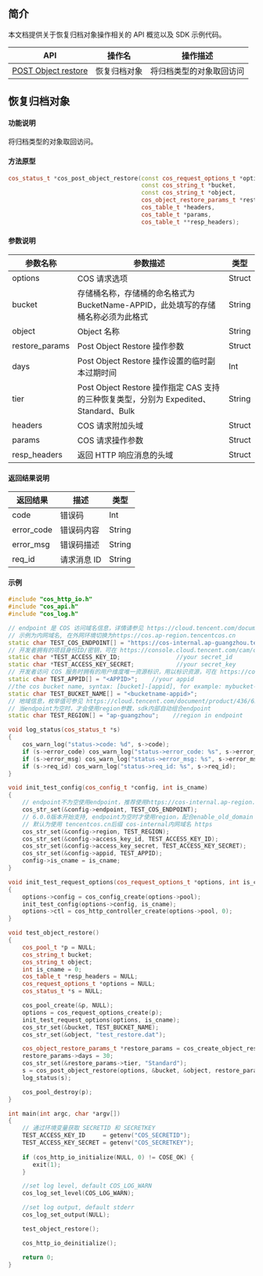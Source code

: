 ## 简介

本文档提供关于恢复归档对象操作相关的 API 概览以及 SDK 示例代码。


| API                                                          | 操作名       | 操作描述                           |
| ------------------------------------------------------------ | ------------ | ---------------------------------- |
| [POST Object restore](https://cloud.tencent.com/document/product/436/12633) | 恢复归档对象 | 将归档类型的对象取回访问           |


## 恢复归档对象

#### 功能说明

将归档类型的对象取回访问。

#### 方法原型

```cpp
cos_status_t *cos_post_object_restore(const cos_request_options_t *options,
                                      const cos_string_t *bucket, 
                                      const cos_string_t *object,
                                      cos_object_restore_params_t *restore_params,
                                      cos_table_t *headers,
                                      cos_table_t *params,
                                      cos_table_t **resp_headers);
```

#### 参数说明

| 参数名称       | 参数描述                                                     | 类型   |
| -------------- | ------------------------------------------------------------ | ------ |
| options        | COS 请求选项                                                 | Struct |
| bucket         | 存储桶名称，存储桶的命名格式为 BucketName-APPID，此处填写的存储桶名称必须为此格式 | String |
| object         | Object 名称                                                  | String |
| restore_params | Post Object Restore 操作参数                                 | Struct |
| days           | Post Object Restore 操作设置的临时副本过期时间               | Int    |
| tier           | Post Object Restore 操作指定 CAS 支持的三种恢复类型，分别为 Expedited、Standard、Bulk | String |
| headers        | COS 请求附加头域                                             | Struct |
| params         | COS 请求操作参数                                             | Struct |
| resp_headers   | 返回 HTTP 响应消息的头域                                     | Struct |

#### 返回结果说明

| 返回结果   | 描述        | 类型   |
| ---------- | ----------- | ------ |
| code       | 错误码      | Int    |
| error_code | 错误码内容  | String |
| error_msg  | 错误码描述  | String |
| req_id     | 请求消息 ID | String |

#### 示例

```cpp
#include "cos_http_io.h"
#include "cos_api.h"
#include "cos_log.h"

// endpoint 是 COS 访问域名信息，详情请参见 https://cloud.tencent.com/document/product/436/6224 文档
// 示例为内网域名, 在外网环境切换为https://cos.ap-region.tencentcos.cn
static char TEST_COS_ENDPOINT[] = "https://cos-internal.ap-guangzhou.tencentcos.cn";
// 开发者拥有的项目身份ID/密钥，可在 https://console.cloud.tencent.com/cam/capi 页面获取
static char *TEST_ACCESS_KEY_ID;                //your secret_id
static char *TEST_ACCESS_KEY_SECRET;            //your secret_key
// 开发者访问 COS 服务时拥有的用户维度唯一资源标识，用以标识资源，可在 https://console.cloud.tencent.com/cam/capi 页面获取
static char TEST_APPID[] = "<APPID>";    //your appid
//the cos bucket name, syntax: [bucket]-[appid], for example: mybucket-1253666666，可在 https://console.cloud.tencent.com/cos5/bucket 查看
static char TEST_BUCKET_NAME[] = "<bucketname-appid>";    
// 地域信息，枚举值可参见 https://cloud.tencent.com/document/product/436/6224 文档，例如：ap-beijing、ap-hongkong 等
// 当endpoint为空时，才会使用region参数，sdk内部自动组合endpoint
static char TEST_REGION[] = "ap-guangzhou";    //region in endpoint

void log_status(cos_status_t *s)
{
    cos_warn_log("status->code: %d", s->code);
    if (s->error_code) cos_warn_log("status->error_code: %s", s->error_code);
    if (s->error_msg) cos_warn_log("status->error_msg: %s", s->error_msg);
    if (s->req_id) cos_warn_log("status->req_id: %s", s->req_id);
}

void init_test_config(cos_config_t *config, int is_cname)
{
    // endpoint不为空使用endpoint，推荐使用https://cos-internal.ap-region.tencentcos.cn新域名
    cos_str_set(&config->endpoint, TEST_COS_ENDPOINT);
    // 6.0.0版本开始支持, endpoint为空时才使用region，配合enable_old_domain disable_internal_domain use_http参数使用,
    // 默认为使用 tencentcos.cn后缀 cos-internal内网域名 https
    cos_str_set(&config->region, TEST_REGION);
    cos_str_set(&config->access_key_id, TEST_ACCESS_KEY_ID);
    cos_str_set(&config->access_key_secret, TEST_ACCESS_KEY_SECRET);
    cos_str_set(&config->appid, TEST_APPID);
    config->is_cname = is_cname;
}

void init_test_request_options(cos_request_options_t *options, int is_cname)
{
    options->config = cos_config_create(options->pool);
    init_test_config(options->config, is_cname);
    options->ctl = cos_http_controller_create(options->pool, 0);
}

void test_object_restore()
{
    cos_pool_t *p = NULL;
    cos_string_t bucket;
    cos_string_t object;
    int is_cname = 0;
    cos_table_t *resp_headers = NULL;
    cos_request_options_t *options = NULL;
    cos_status_t *s = NULL;

    cos_pool_create(&p, NULL);
    options = cos_request_options_create(p);
    init_test_request_options(options, is_cname);
    cos_str_set(&bucket, TEST_BUCKET_NAME);
    cos_str_set(&object, "test_restore.dat");

    cos_object_restore_params_t *restore_params = cos_create_object_restore_params(p);
    restore_params->days = 30;
    cos_str_set(&restore_params->tier, "Standard");
    s = cos_post_object_restore(options, &bucket, &object, restore_params, NULL, NULL, &resp_headers);
    log_status(s);

    cos_pool_destroy(p);
}

int main(int argc, char *argv[])
{
    // 通过环境变量获取 SECRETID 和 SECRETKEY
    TEST_ACCESS_KEY_ID     = getenv("COS_SECRETID");
    TEST_ACCESS_KEY_SECRET = getenv("COS_SECRETKEY");
 
    if (cos_http_io_initialize(NULL, 0) != COSE_OK) {
       exit(1);
    }

    //set log level, default COS_LOG_WARN
    cos_log_set_level(COS_LOG_WARN);

    //set log output, default stderr
    cos_log_set_output(NULL);

    test_object_restore();

    cos_http_io_deinitialize();

    return 0;
}
```